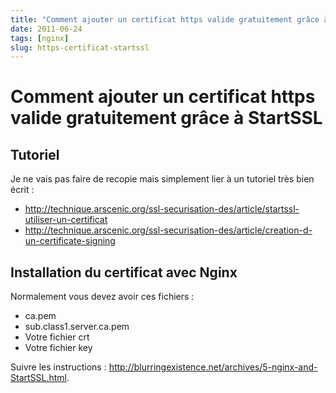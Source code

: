 ```yaml
---
title: "Comment ajouter un certificat https valide gratuitement grâce à StartSSL"
date: 2011-06-24
tags: [nginx]
slug: https-certificat-startssl
---
```

# Comment ajouter un certificat https valide gratuitement grâce à StartSSL

## Tutoriel
Je ne vais pas faire de recopie mais simplement lier à un tutoriel très bien écrit :

* http://technique.arscenic.org/ssl-securisation-des/article/startssl-utiliser-un-certificat
* http://technique.arscenic.org/ssl-securisation-des/article/creation-d-un-certificate-signing

## Installation du certificat avec Nginx

Normalement vous devez avoir ces fichiers :

* ca.pem
* sub.class1.server.ca.pem
* Votre fichier crt
* Votre fichier key

Suivre les instructions : http://blurringexistence.net/archives/5-nginx-and-StartSSL.html.






